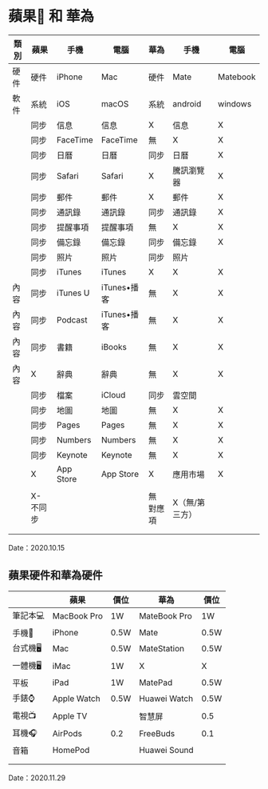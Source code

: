 # 蘋果 和 華為

| 類別 | 蘋果     | 手機      | 電腦        | 華為       | 手機           | 電腦     |
| ---- | -------- | --------- | ----------- | ---------- | -------------- | -------- |
| 硬件 | 硬件     | iPhone    | Mac         | 硬件       | Mate           | Matebook |
| 軟件 | 系統     | iOS       | macOS       | 系統       | android        | windows  |
|      | 同步     | 信息      | 信息        | X          | 信息           | X        |
|      | 同步     | FaceTime  | FaceTime    | 無         | X              | X        |
|      | 同步     | 日曆      | 日曆        | 同步       | 日曆           | X        |
|      | 同步     | Safari    | Safari      | X          | 騰訊瀏覽器     | X        |
|      | 同步     | 郵件      | 郵件        | X          | 郵件           | X        |
|      | 同步     | 通訊錄    | 通訊錄      | 同步       | 通訊錄         | X        |
|      | 同步     | 提醒事項  | 提醒事項    | 無         | X              | X        |
|      | 同步     | 備忘錄    | 備忘錄      | 同步       | 備忘錄         | X        |
|      | 同步     | 照片      | 照片        | 同步       | 照片           |          |
|      | 同步     | iTunes    | iTunes      | X          | X              | X        |
| 內容 | 同步     | iTunes U  | iTunes•播客 | 無         | X              | X        |
| 內容 | 同步     | Podcast   | iTunes•播客 | 無         | X              | X        |
| 內容 | 同步     | 書籍      | iBooks      | 無         | X              | X        |
| 內容 | X        | 辭典      | 辭典        | 無         | X              | X        |
|      | 同步     | 檔案      | iCloud      | 同步       | 雲空間         |          |
|      | 同步     | 地圖      | 地圖        | 無         | X              | X        |
|      | 同步     | Pages     | Pages       | 無         | X              | X        |
|      | 同步     | Numbers   | Numbers     | 無         | X              | X        |
|      | 同步     | Keynote   | Keynote     | 無         | X              | X        |
|      | X        | App Store | App Store   | X          | 應用市場       | X        |
|      |          |           |             |            |                |          |
|      | X-不同步 |           |             | 無  對應項 | X（無/第三方） |          |
|      |          |           |             |            |                |          |
|      |          |           |             |            |                |          |

Date：2020.10.15

## 蘋果硬件和華為硬件

|         | 蘋果        | 價位 | 華為         | 價位 |
| ------- | ----------- | ---- | ------------ | ---- |
| 筆記本💻 | MacBook Pro | 1W   | MateBook Pro | 1W   |
| 手機📱   | iPhone      | 0.5W | Mate         | 0.5W |
| 台式機🖥 | Mac         | 0.5W | MateStation  | 0.5W |
| 一體機🖥 | iMac        | 1W   | X            | X    |
| 平板    | iPad        | 1W   | MatePad      | 0.5W |
| 手錶⌚️   | Apple Watch | 0.5W | Huawei Watch | 0.5W |
| 電視📺   | Apple TV    |      | 智慧屏       | 0.5  |
| 耳機🎧   | AirPods     | 0.2  | FreeBuds     | 0.1  |
| 音箱    | HomePod     |      | Huawei Sound |      |
|         |             |      |              |      |
|         |             |      |              |      |

Date：2020.11.29